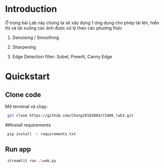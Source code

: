 # Introduction
Ở trong bài Lab này chúng ta sẽ xây dựng 1 ứng dụng cho phép tải lên, hiển thị và tải xuống các ảnh được xử lý theo các phương thức   
1. Denoising / Smoothing

2. Sharpening

3. Edge Detection filter: Sobel, Prewitt, Canny Edge

# Quickstart
## Clone code
Mở terminal và chạy:
```bash
 git clone https://github.com/Chung10102004/CS406_lab3.git
```
##Install requirements
```bash
 pip install -r requirements.txt
```
## Run app
```bash
 streamlit run .\web.py
```
